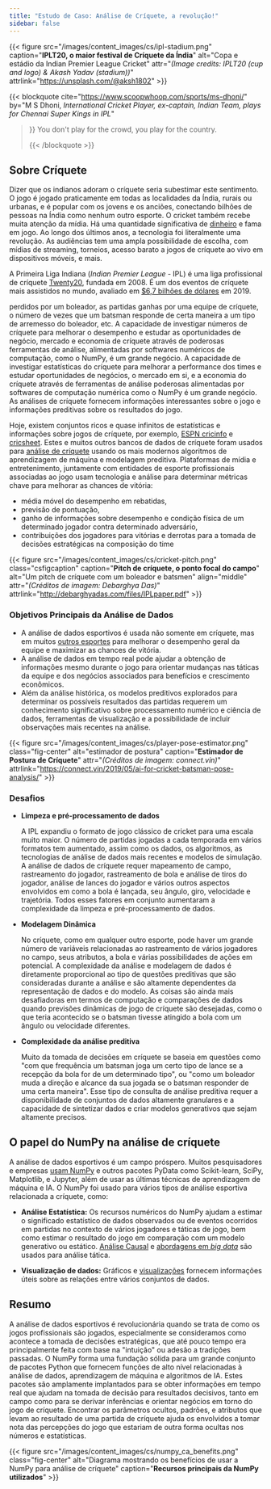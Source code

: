 ```yaml
---
title: "Estudo de Caso: Análise de Críquete, a revolução!"
sidebar: false
---
```


{{< figure src="/images/content_images/cs/ipl-stadium.png" caption="**IPLT20, o maior festival de Críquete da Índia**" alt="Copa e estádio da Indian Premier League Cricket" attr="*(Image credits: IPLT20 (cup and logo) & Akash Yadav (stadium))*" attrlink="https://unsplash.com/@aksh1802" >}}

{{< blockquote cite="https://www.scoopwhoop.com/sports/ms-dhoni/" by="M S Dhoni, *International Cricket Player, ex-captain, Indian Team, plays for Chennai Super Kings in IPL*"
> }} You don't play for the crowd, you play for the country. 
> 
> {{< /blockquote >}}

## Sobre Críquete

Dizer que os indianos adoram o críquete seria subestimar este sentimento. O jogo é jogado praticamente em todas as localidades da Índia, rurais ou urbanas, e é popular com os jovens e os anciões, conectando bilhões de pessoas na Índia como nenhum outro esporte. O cricket também recebe muita atenção da mídia. Há uma quantidade significativa de [dinheiro](https://www.statista.com/topics/4543/indian-premier-league-ipl/) e fama em jogo. Ao longo dos últimos anos, a tecnologia foi literalmente uma revolução. As audiências tem uma ampla possibilidade de escolha, com mídias de streaming, torneios, acesso barato a jogos de críquete ao vivo em dispositivos móveis, e mais.

A Primeira Liga Indiana (*Indian Premier League* - IPL) é uma liga profissional de críquete [Twenty20](https://pt.wikipedia.org/wiki/Twenty20), fundada em 2008. É um dos eventos de críquete mais assistidos no mundo, avaliado em [$6,7 bilhões de dólares](https://en.wikipedia.org/wiki/Indian_Premier_League) em 2019.

perdidos por um boleador, as partidas ganhas por uma equipe de críquete, o número de vezes que um batsman responde de certa maneira a um tipo de arremesso do boleador, etc. A capacidade de investigar números de críquete para melhorar o desempenho e estudar as oportunidades de negócio, mercado e economia de críquete através de poderosas ferramentas de análise, alimentadas por softwares numéricos de computação, como o NumPy, é um grande negócio. A capacidade de investigar estatísticas do críquete para melhorar a performance dos times e estudar oportunidades de negócios, o mercado em si, e a economia do críquete através de ferramentas de análise poderosas alimentadas por softwares de computação numérica como o NumPy é um grande negócio. As análises de críquete fornecem informações interessantes sobre o jogo e informações preditivas sobre os resultados do jogo.

Hoje, existem conjuntos ricos e quase infinitos de estatísticas e informações sobre jogos de críquete, por exemplo, [ESPN cricinfo](https://stats.espncricinfo.com/ci/engine/stats/index.html) e [cricsheet](https://cricsheet.org). Estes e muitos outros bancos de dados de críquete foram usados para [análise de críquete](https://www.researchgate.net/publication/336886516_Data_visualization_and_toss_related_analysis_of_IPL_teams_and_batsmen_performances) usando os mais modernos algoritmos de aprendizagem de máquina e modelagem preditiva. Plataformas de mídia e entretenimento, juntamente com entidades de esporte profissionais associadas ao jogo usam tecnologia e análise para determinar métricas chave para melhorar as chances de vitória:

* média móvel do desempenho em rebatidas,
* previsão de pontuação,
* ganho de informações sobre desempenho e condição física de um determinado jogador contra determinado adversário,
* contribuições dos jogadores para vitórias e derrotas para a tomada de decisões estratégicas na composição do time

{{< figure src="/images/content_images/cs/cricket-pitch.png" class="csfigcaption" caption="**Pitch de críquete, o ponto focal do campo**" alt="Um pitch de críquete com um boleador e batsmen" align="middle" attr="*(Créditos de imagem: Debarghya Das)*" attrlink="http://debarghyadas.com/files/IPLpaper.pdf" >}}

### Objetivos Principais da Análise de Dados

* A análise de dados esportivos é usada não somente em críquete, mas em muitos [outros esportes](https://adtmag.com/blogs/dev-watch/2017/07/sports-analytics.aspx) para melhorar o desempenho geral da equipe e maximizar as chances de vitória.
* A análise de dados em tempo real pode ajudar a obtenção de informações mesmo durante o jogo para orientar mudanças nas táticas da equipe e dos negócios associados para benefícios e crescimento econômicos.
* Além da análise histórica, os modelos preditivos explorados para determinar os possíveis resultados das partidas requerem um conhecimento significativo sobre processamento numérico e ciência de dados, ferramentas de visualização e a possibilidade de incluir observações mais recentes na análise.

{{< figure src="/images/content_images/cs/player-pose-estimator.png" class="fig-center" alt="estimador de postura" caption="**Estimador de Postura de Críquete**" attr="*(Créditos de imagem: connect.vin)*" attrlink="https://connect.vin/2019/05/ai-for-cricket-batsman-pose-analysis/" >}}

### Desafios

* **Limpeza e pré-processamento de dados**

  A IPL expandiu o formato de jogo clássico de cricket para uma escala muito maior. O número de partidas jogadas a cada temporada em vários formatos tem aumentado, assim como os dados, os algoritmos, as tecnologias de análise de dados mais recentes e modelos de simulação. A análise de dados de críquete requer mapeamento de campo, rastreamento do jogador, rastreamento de bola e análise de tiros do jogador, análise de lances do jogador e vários outros aspectos envolvidos em como a bola é lançada, seu ângulo, giro, velocidade e trajetória. Todos esses fatores em conjunto aumentaram a complexidade da limpeza e pré-processamento de dados.

* **Modelagem Dinâmica**

  No críquete, como em qualquer outro esporte, pode haver um grande número de variáveis relacionadas ao rastreamento de vários jogadores no campo, seus atributos, a bola e várias possibilidades de ações em potencial. A complexidade da análise e modelagem de dados é diretamente proporcional ao tipo de questões preditivas que são consideradas durante a análise e são altamente dependentes da representação de dados e do modelo. As coisas são ainda mais desafiadoras em termos de computação e comparações de dados quando previsões dinâmicas de jogo de críquete são desejadas, como o que teria acontecido se o batsman tivesse atingido a bola com um ângulo ou velocidade diferentes.

* **Complexidade da análise preditiva**

  Muito da tomada de decisões em críquete se baseia em questões como "com que frequência um batsman joga um certo tipo de lance se a recepção da bola for de um determinado tipo", ou "como um boleador muda a direção e alcance da sua jogada se o batsman responder de uma certa maneira". Esse tipo de consulta de análise preditiva requer a disponibilidade de conjuntos de dados altamente granulares e a capacidade de sintetizar dados e criar modelos generativos que sejam altamente precisos.

## O papel do NumPy na análise de críquete

A análise de dados esportivos é um campo próspero. Muitos pesquisadores e empresas [usam NumPy](https://adtmag.com/blogs/dev-watch/2017/07/sports-analytics.aspx) e outros pacotes PyData como Scikit-learn, SciPy, Matplotlib, e Jupyter, além de usar as últimas técnicas de aprendizagem de máquina e IA.  O NumPy foi usado para vários tipos de análise esportiva relacionada a críquete, como:

* **Análise Estatística:** Os recursos numéricos do NumPy ajudam a estimar o significado estatístico de dados observados ou de eventos ocorridos em partidas no contexto de vários jogadores e táticas de jogo, bem como estimar o resultado do jogo em comparação com um modelo generativo ou estático. [Análise Causal](https://amplitude.com/blog/2017/01/19/causation-correlation) e [abordagens em *big data*](https://www.ncbi.nlm.nih.gov/pmc/articles/PMC4996805/) são usados para análise tática.

* **Visualização de dados:** Gráficos e [visualizações](https://towardsdatascience.com/advanced-sports-visualization-with-pandas-matplotlib-and-seaborn-9c16df80a81b) fornecem informações úteis sobre as relações entre vários conjuntos de dados.

## Resumo

A análise de dados esportivos é revolucionária quando se trata de como os jogos profissionais são jogados, especialmente se consideramos como acontece a tomada de decisões estratégicas, que até pouco tempo era principalmente feita com base na "intuição" ou adesão a tradições passadas. O NumPy forma uma fundação sólida para um grande conjunto de pacotes Python que fornecem funções de alto nível relacionadas à análise de dados, aprendizagem de máquina e algoritmos de IA. Estes pacotes são amplamente implantados para se obter informações em tempo real que ajudam na tomada de decisão para resultados decisivos, tanto em campo como para se derivar inferências e orientar negócios em torno do jogo de críquete. Encontrar os parâmetros ocultos, padrões, e atributos que levam ao resultado de uma partida de críquete ajuda os envolvidos a tomar nota das percepções do jogo que estariam de outra forma ocultas nos números e estatísticas.

{{< figure src="/images/content_images/cs/numpy_ca_benefits.png" class="fig-center" alt="Diagrama mostrando os benefícios de usar a NumPy para análise de críquete" caption="**Recursos principais da NumPy utilizados**" >}}
